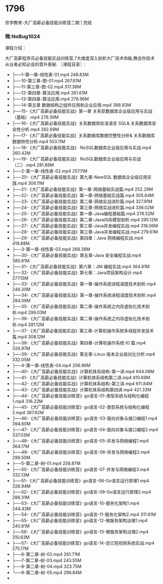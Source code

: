 # 1796
奈学教育-大厂高薪必备技能训练营二期 | 完结
### 微:NoBug1024 


课程介绍：

大厂高薪程序员必备技能实战训练营,7大维度深入剖析大厂技术命脉,教会你技术从业者必知必会的晋升奥秘.
〖课程目录〗:

- ├──1-第一章-线性表-01.mp4  248.83M
- ├──10-第三章-图-01.mp4  267.61M
- ├──11-第三章-图-02.mp4  317.38M
- ├──12-第四章-算法应用.mp4  261.61M
- ├──13-第四章-算法应用.mp4  278.96M
- ├──14-第五章 数据结构之组件应用和企业应用.mp4  388.83M
- ├──15-《大厂高薪必备技能实战》第一章 关系型数据库企业级应用与实战（基础）.mp4  278.39M
- ├──16-《大厂高薪必备技能实战》关系数据库标准语言 SQL& 关系数据库安全性分析.mp4  282.69M
- ├──17-《大厂高薪必备技能实战》关系数据库数据完整性分析& 关系数据库数据特性分析.mp4  553.11M
- ├──18-《大厂高薪必备技能实战》 NoSQL数据库企业级应用与实战.mp4  260.42M
- ├──19-《大厂高薪必备技能实战》 NoSQL数据库企业级应用与实战（二）.mp4  281.88M
- ├──2-第一章-线性表-02.mp4  257.11M
- ├──20-《大厂高薪必备技能实战》第九章-NewSQL 数据库企业级应用实践.mp4  306.11M
- ├──21-《大厂高薪必备技能实战》第一章-网络基础实战篇.mp4  252.29M
- ├──22-《大厂高薪必备技能实战》第一章-网络基础实战篇.mp4  305.64M
- ├──23-《大厂高薪必备技能实战》第二章-网络实战进阶篇.mp4  327.91M
- ├──24-《大厂高薪必备技能实战》第三章-网络实战进阶篇.mp4  336.02M
- ├──25-《大厂高薪必备技能实战》第一章-Java编程基础篇.mp4  276.52M
- ├──26-《大厂高薪必备技能实战》第二章-Java内存模型剖析.mp4  295.12M
- ├──27-《大厂高薪必备技能实战》第三章-Java并发编程实战.mp4  318.06M
- ├──28-《大厂高薪必备技能实战》第三章-Java并发编程实战.mp4  279.61M
- ├──29-《大厂高薪必备技能实战》第四章：Java 网络编程实战.mp4  419.88M
- ├──3-第一章-线性表-03.mp4  268.38M
- ├──30-《大厂高薪必备技能实战》第五章-Java 安全编程实战.mp4  380.61M
- ├──31-《大厂高薪必备技能实战》第六章：JNI 编程实战.mp4  364.81M
- ├──32-《大厂高薪必备技能实战》第七章：Java项目架构设计.mp4  277.15M
- ├──33-《大厂高薪必备技能实战》第一章-操作系统进程调度技术剖析.mp4  246.30M
- ├──34-《大厂高薪必备技能实战》第一章-操作系统进程调度技术剖析.mp4  284.09M
- ├──35-《大厂高薪必备技能实战》第二章-操作系统之内存虚拟化技术剖析.mp4  299.03M
- ├──36-《大厂高薪必备技能实战》第二章-操作系统之内存虚拟化技术剖析.mp4  281.12M
- ├──37-《大厂高薪必备技能实战》第三章-计算机操作系统多线程并发技术篇.mp4  308.12M
- ├──38-《大厂高薪必备技能实战》第四章-计算机操作系统 IO 篇.mp4  324.97M
- ├──39-《大厂高薪必备技能实战》第五章-Linux 版本企业级对比分析.mp4  332.05M
- ├──4-第一章-线性表-04.mp4  206.96M
- ├──40-《大厂高薪必备技能实战》计算机体系结构-第一讲.mp4  644.08M
- ├──41-《大厂高薪必备技能实战》计算机体系结构第二讲.mp4  810.69M
- ├──42-《大厂高薪必备技能实战》计算机体系结构-第三讲.mp4  611.84M
- ├──43-《大厂高薪必备技能实战》计算机体系结构第四讲.mp4  421.33M
- ├──44-《大厂高薪必备技能训练营》go语言-01-类型系统与结构化编程1.mp4  316.22M
- ├──45-《大厂高薪必备技能训练营》go语言-02-类型系统与结构化编程2.mp4  367.62M
- ├──46-《大厂高薪必备技能训练营》go语言-03-面向对象与接口编程1.mp4  394.60M
- ├──47-《大厂高薪必备技能训练营》go语言-04-面向对象与接口编程2.mp4  337.03M
- ├──48-《大厂高薪必备技能训练营》go语言-05-并发与网络编程1.mp4  364.17M
- ├──49-《大厂高薪必备技能训练营》go语言-06-并发与网络编程2.mp4  299.50M
- ├──5-第二章-树-01.mp4  258.87M
- ├──50-《大厂高薪必备技能训练营》go语言-07-并发与网络编程3.mp4  332.13M
- ├──51-《大厂高薪必备技能训练营》go语言-08-Go语言运行原理1.mp4  328.94M
- ├──52-《大厂高薪必备技能训练营》go语言-09-Go语言运行原理2.mp4  288.31M
- ├──53-《大厂高薪必备技能训练营》go语言-10-服务化架构1.mp4  244.43M
- ├──54-《大厂高薪必备技能训练营》go语言-11-服务化架构2.mp4  311.61M
- ├──55-《大厂高薪必备技能训练营》go语言-12-微服务架构治理1.mp4  240.81M
- ├──56-《大厂高薪必备技能训练营》go语言-13-微服务架构治理2.mp4  310.63M
- ├──57-《大厂高薪必备技能训练营》go语言-14-百亿短视频系统实战.mp4  275.17M
- ├──6-第二章-树-02.mp4  261.71M
- ├──7-第二章-树-03.mp4  243.55M
- ├──8-第二章-树-04.mp4  323.75M
- └──9-第二章-树-05.mp4  296.84M
- 
